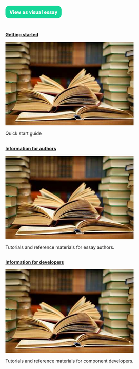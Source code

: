 <a href="https://visual-essays.app"><img src="/ve-button.png"></a>

<param ve-config title="Visual Essays Documentation"
       show-abstracts="true"
       layout="index">

#

##
[**Getting started**](quick-start.md)

![](/images/books.jpg)

Quick start guide

##
[**Information for authors**](for-authors.md)

![](/images/books.jpg)

Tutorials and reference materials for essay authors.

##
[**Information for developers**](for-developers.md)

![](/images/books.jpg)

Tutorials and reference materials for component developers.